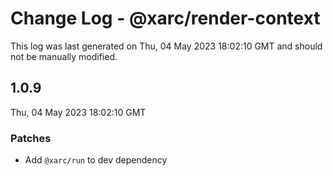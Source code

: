 # Change Log - @xarc/render-context

This log was last generated on Thu, 04 May 2023 18:02:10 GMT and should not be manually modified.

## 1.0.9
Thu, 04 May 2023 18:02:10 GMT

### Patches

- Add `@xarc/run` to dev dependency


